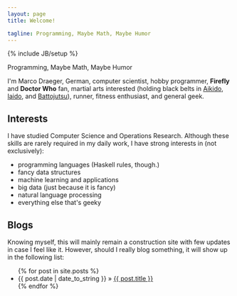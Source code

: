 ```yaml
---
layout: page
title: Welcome!

tagline: Programming, Maybe Math, Maybe Humor
---
```

{% include JB/setup %}

Programming, Maybe Math, Maybe Humor

I'm Marco Draeger, German, computer scientist, hobby programmer, 
__Firefly__ and __Doctor Who__ fan, 
martial arts interested (holding black belts in [Aikido](http://en.wikipedia.org/wiki/Aikido), 
[Iaido](http://en.wikipedia.org/wiki/Iaido), and [Battojutsu](http://en.wikipedia.org/wiki/Battojutsu)),
runner, fitness enthusiast, and general geek.

Interests
---------

I have studied Computer Science and Operations Research. Although these skills are rarely required
in my daily work, I have strong interests in (not exclusively):

-   programming languages (Haskell rules, though.)
-   fancy data structures
-   machine learning and applications
-   big data (just because it is fancy)
-   natural language processing
-   everything else that's geeky

Blogs
-----

Knowing myself, this will mainly remain a construction site with few updates in case I feel like it. 
However, should I really blog something, it will show up in the following list:

<ul class="posts">
  {% for post in site.posts %}
    <li><span>{{ post.date | date_to_string }}</span> &raquo; <a href="{{ BASE_PATH }}{{ post.url }}">{{ post.title }}</a></li>
  {% endfor %}
</ul>

